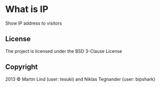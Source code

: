 # What is IP

Show IP address to visitors

## License

The project is licensed under the BSD 3-Clause License

## Copyright

2013 &copy; Martin Lind (user: tesuki) and Niklas Tegnander (user: bipshark)
